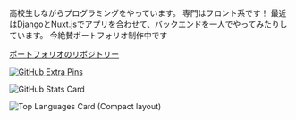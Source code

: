 高校生しながらプログラミングをやっています。
専門はフロント系です！
最近はDjangoとNuxt.jsでアプリを合わせて、バックエンドを一人でやってみたりしています。
今絶賛ポートフォリオ制作中です

[ポートフォリオのリポジトリー](https://github.com/HEKUCHAN/MyPortFolio)

[![GitHub Extra Pins](https://github-readme-stats.vercel.app/api/pin/?username=HEKUCHAN&repo=MyPortfolio&theme=dracula&layout=compact)](https://github.com/HEKUCHAN/MyPortFolio)


![GitHub Stats Card](https://github-readme-stats.vercel.app/api?username=HEKUCHAN&show_icons=true&theme=dracula&count_private=true)


![Top Languages Card (Compact layout)](https://github-readme-stats.vercel.app/api/top-langs/?username=HEKUCHAN&layout=compact&theme=dracula)

